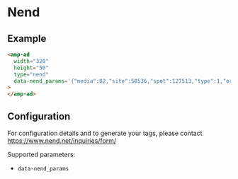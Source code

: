 # Nend

## Example

```html
<amp-ad
  width="320"
  height="50"
  type="nend"
  data-nend_params='{"media":82,"site":58536,"spot":127513,"type":1,"oriented":1}'
>
</amp-ad>
```

## Configuration

For configuration details and to generate your tags, please contact https://www.nend.net/inquiries/form/

Supported parameters:

-   `data-nend_params`
